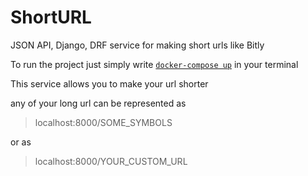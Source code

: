 # ShortURL
JSON API, Django, DRF service for making short urls like Bitly

To run the project just simply write [`docker-compose up`](https://docs.docker.com/compose/) in your terminal

This service allows you to make your url shorter

any of your long url can be represented as

> localhost:8000/SOME_SYMBOLS

or as

> localhost:8000/YOUR_CUSTOM_URL
